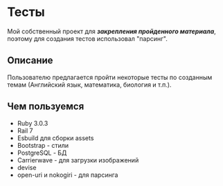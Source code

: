# Тесты

Мой собственный проект для ***закрепления пройденного материала***, поэтому для создания тестов использовал "парсинг". 

## Описание

Пользователю предлагается пройти некоторые тесты по созданным темам (Английский язык, математика, биология и т.п.).

## Чем пользуемся

* Ruby 3.0.3
* Rail 7
* Esbuild для сборки assets
* Bootstrap - стили
* PostgreSQL - БД
* Carrierwave - для загрузки изображений
* devise
* open-uri и nokogiri - для парсинга
